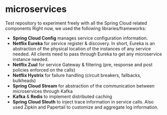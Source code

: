 # microservices
Test repository to experiment freely with all the Spring Cloud related components
Right now, we used the following libraries/frameworks:

-  **Spring Cloud Config** manages service configuration information.
-  **Netflix Eureka** for service register & discovery. In short, Eureka is an abstraction of the physical location of the instances of any service needed. All clients need to pass through Eureka to get any microservice instance needed.
-  **Netflix Zuul** for service Gateway & filtering (pre, response and post policies enforced on the calls)
- **Netflix Hystrix** for failure handling (circuit breakers, fallbacks, bulkheads)
- **Spring Cloud Stream** for abstraction of the communication between microservices through Kafka
- **Kafka** & **Redis** to implement distributed caching
- **Spring Cloud Sleuth** to inject trace information in service calls. Also used Zipkin and Papertail to customize and aggregate log information.
